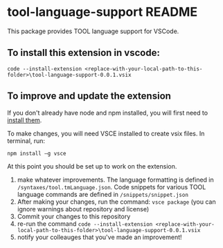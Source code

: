 # tool-language-support README

This package provides TOOL language support for VSCode.

## To install this extension in vscode:
```
code --install-extension <replace-with-your-local-path-to-this-folder>\tool-language-support-0.0.1.vsix
```

## To improve and update the extension
If you don't already have node and npm installed, you will first need to [install them](https://medium.com/@imvinojanv/how-to-install-node-and-npm-on-your-local-machine-45fc0f2438a2).

To make changes, you will need VSCE installed to create vsix files. In terminal, run:

`npm install –g vsce`

At this point you should be set up to work on the extension.

1. make whatever improvements.  The language formatting is defined in `/syntaxes/tool.tmLanguage.json`. Code snippets for various TOOL language commands are defined in `/snippets/snippet.json`
2. After making your changes, run the command: `vsce package`  (you can ignore warnings about repository and license)
3. Commit your changes to this repository
4. re-run the command `code --install-extension <replace-with-your-local-path-to-this-folder>\tool-language-support-0.0.1.vsix`
5. notify your colleauges that you've made an improvement!
